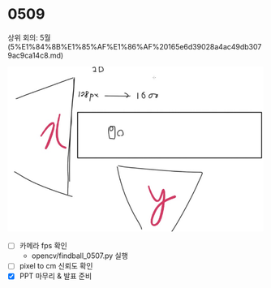 # 0509

상위 회의: 5월 (5%E1%84%8B%E1%85%AF%E1%86%AF%20165e6d39028a4ac49db3079ac9ca14c8.md)

![Untitled](0509%20291c31478c4e47e190e7a741f15f674e/Untitled.png)

- [ ]  카메라 fps 확인
    - opencv/findball_0507.py 실행
- [ ]  pixel to cm 신뢰도 확인
- [x]  PPT 마무리 & 발표 준비
